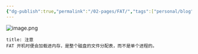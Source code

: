 ```yaml
---
{"dg-publish":true,"permalink":"/02-pages/FAT/","tags":["personal/blog","os/file"]}
---
```


![image.png](https://yelanyanyu-img-bed.oss-cn-hangzhou.aliyuncs.com/img/blog/2024/10/20241021223330.png)

```ad-tip
title: 注意
FAT 开机时便会加载进内存，是整个磁盘的文件分配表，而不是单个进程的。
```
